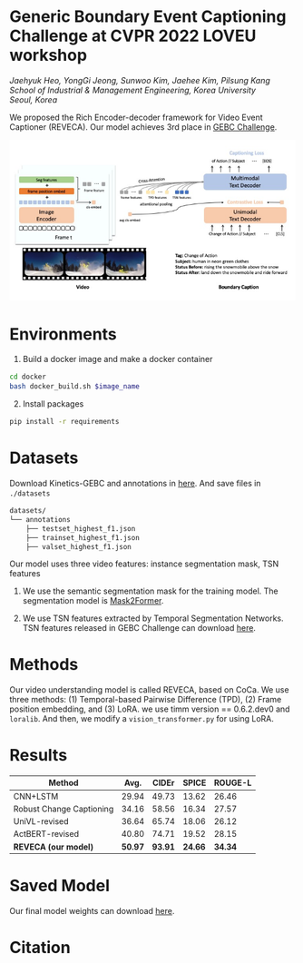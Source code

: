 # Generic Boundary Event Captioning Challenge at CVPR 2022 LOVEU workshop

*Jaehyuk Heo, YongGi Jeong, Sunwoo Kim, Jaehee Kim, Pilsung Kang*  
*School of Industrial & Management Engineering, Korea University*  
*Seoul, Korea*


We proposed the Rich Encoder-decoder framework for Video Event Captioner (REVECA). Our model achieves 3rd place in [GEBC Challenge](https://codalab.lisn.upsaclay.fr/competitions/4157#results).

<p align='center'>
    <img width='800' src='https://github.com/TooTouch/REVECA/blob/main/assets/figure1.jpeg'>
</p>

# Environments

1. Build a docker image and make a docker container

```bash
cd docker 
bash docker_build.sh $image_name
```

2. Install packages

```bash
pip install -r requirements
```

# Datasets

Download Kinetics-GEBC and annotations in [here](https://sites.google.com/view/loveucvpr22/home?authuser=0). And save files in `./datasets`

```
datasets/
└── annotations
    ├── testset_highest_f1.json
    ├── trainset_highest_f1.json
    ├── valset_highest_f1.json
```


Our model uses three video features: instance segmentation mask, TSN features

1. We use the semantic segmentation mask for the training model. The segmentation model is [Mask2Former](https://github.com/facebookresearch/Mask2Former).

2. We use TSN features extracted by Temporal Segmentation Networks. TSN features released in GEBC Challenge can download [here](https://drive.google.com/drive/folders/1kOauKJY4MphWJhjYcXcCcdmP-071Fu6D?usp=sharing).


# Methods

Our video understanding model is called REVECA, based on CoCa. We use three methods: (1) Temporal-based Pairwise Difference (TPD), (2) Frame position embedding, and (3) LoRA. we use timm version == 0.6.2.dev0 and `loralib`. And then, we modify a `vision_transformer.py` for using LoRA. 


# Results

Method | Avg. | CIDEr | SPICE | ROUGE-L
---|---|---|---|---
CNN+LSTM | 29.94 | 49.73 | 13.62 | 26.46
Robust Change Captioning | 34.16 | 58.56 | 16.34 | 27.57
UniVL-revised | 36.64 | 65.74 | 18.06 | 26.12
ActBERT-revised | 40.80 | 74.71 | 19.52 | 28.15
**REVECA (our model)** | **50.97** | **93.91** | **24.66** | **34.34**

# Saved Model

Our final model weights can download [here](https://drive.google.com/file/d/1sQZXg5-L6i5l6brCyu5HCsaoRvlVSiuO/view?usp=sharing).


# Citation
